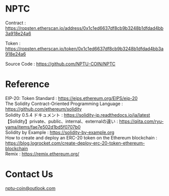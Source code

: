 # NPTC

Contract : https://ropsten.etherscan.io/address/0x1c1ed6637df8cb9b3248b1dfdad4bb3a918e24a6

Token : https://ropsten.etherscan.io/token/0x1c1ed6637df8cb9b3248b1dfdad4bb3a918e24a6

Source Code : https://github.com/NPTU-COIN/NPTC

# Reference

EIP-20: Token Standard : https://eips.ethereum.org/EIPS/eip-20<br/>
The Solidity Contract-Oriented Programming Language : https://github.com/ethereum/solidity<br/>
Solidity 0.5.4 ドキュメント : https://solidity-jp.readthedocs.io/ja/latest<br/>
【Solidity】private、public、internal、externalの違い : https://qiita.com/ryu-yama/items/fae7e502d1bd5f0707b0<br/>
Solidity by Example : https://solidity-by-example.org<br/>
How to create and deploy an ERC-20 token on the Ethereum blockchain : https://blog.logrocket.com/create-deploy-erc-20-token-ethereum-blockchain<br/>
Remix : https://remix.ethereum.org/<br/>

# Contact Us

nptu-coin@outlook.com
